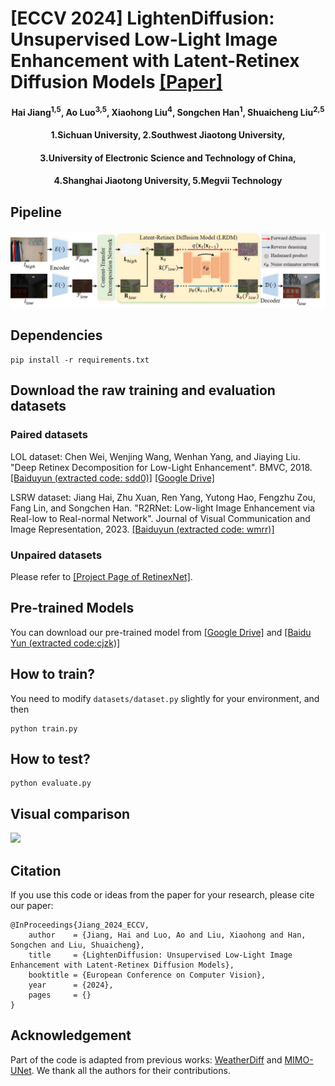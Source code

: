 # [ECCV 2024] LightenDiffusion: Unsupervised Low-Light Image Enhancement with Latent-Retinex Diffusion Models [[Paper]]()
<h4 align="center">Hai Jiang<sup>1,5</sup>, Ao Luo<sup>3,5</sup>, Xiaohong Liu<sup>4</sup>, Songchen Han<sup>1</sup>, Shuaicheng Liu<sup>2,5</sup></center>
<h4 align="center">1.Sichuan University, 2.Southwest Jiaotong University, 
<h4 align="center">3.University of Electronic Science and Technology of China,</center></center>
<h4 align="center">4.Shanghai Jiaotong University, 5.Megvii Technology</center></center>

## Pipeline
![](./Figures/pipeline.jpg)

## Dependencies
```
pip install -r requirements.txt
````

## Download the raw training and evaluation datasets
### Paired datasets 
LOL dataset: Chen Wei, Wenjing Wang, Wenhan Yang, and Jiaying Liu. "Deep Retinex Decomposition for Low-Light Enhancement". BMVC, 2018. [[Baiduyun (extracted code: sdd0)]](https://pan.baidu.com/s/1spt0kYU3OqsQSND-be4UaA) [[Google Drive]](https://drive.google.com/file/d/18bs_mAREhLipaM2qvhxs7u7ff2VSHet2/view?usp=sharing)

LSRW dataset: Jiang Hai, Zhu Xuan, Ren Yang, Yutong Hao, Fengzhu Zou, Fang Lin, and Songchen Han. "R2RNet: Low-light Image Enhancement via Real-low to Real-normal Network". Journal of Visual Communication and Image Representation, 2023. [[Baiduyun (extracted code: wmrr)]](https://pan.baidu.com/s/1XHWQAS0ZNrnCyZ-bq7MKvA)

### Unpaired datasets 
Please refer to [[Project Page of RetinexNet]](https://daooshee.github.io/BMVC2018website/).

## Pre-trained Models 
You can download our pre-trained model from [[Google Drive]](https://drive.google.com/drive/folders/1m3t15rWw76IDDWJ0exLOe5P0uEnjk3zl?usp=drive_link) and [[Baidu Yun (extracted code:cjzk)]](https://pan.baidu.com/s/1fPLVgnZbdY1n75Flq54bMQ)

## How to train?
You need to modify ```datasets/dataset.py``` slightly for your environment, and then
```
python train.py  
```

## How to test?
```
python evaluate.py
```

## Visual comparison
![](./Figures/visual.jpg)

## Citation
If you use this code or ideas from the paper for your research, please cite our paper:
```
@InProceedings{Jiang_2024_ECCV,
    author    = {Jiang, Hai and Luo, Ao and Liu, Xiaohong and Han, Songchen and Liu, Shuaicheng},
    title     = {LightenDiffusion: Unsupervised Low-Light Image Enhancement with Latent-Retinex Diffusion Models},
    booktitle = {European Conference on Computer Vision},
    year      = {2024},
    pages     = {}
}
```

## Acknowledgement
Part of the code is adapted from previous works: [WeatherDiff](https://github.com/IGITUGraz/WeatherDiffusion) and [MIMO-UNet](https://github.com/chosj95/MIMO-UNet). We thank all the authors for their contributions.

